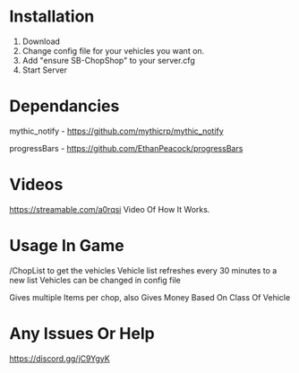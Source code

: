 
# Installation

1. Download 
2. Change config file for your vehicles you want on.
3. Add "ensure SB-ChopShop" to your server.cfg
4. Start Server 

# Dependancies 
mythic_notify - https://github.com/mythicrp/mythic_notify

progressBars - https://github.com/EthanPeacock/progressBars

# Videos 

https://streamable.com/a0rqsi Video Of How It Works.


# Usage In Game

/ChopList to get the vehicles 
Vehicle list refreshes every 30 minutes to a new list
Vehicles can be changed in config file

Gives multiple Items per chop, also Gives Money Based On Class Of Vehicle

# Any Issues Or Help 

https://discord.gg/jC9YgyK
